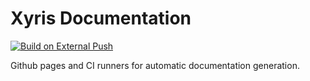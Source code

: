 # Xyris Documentation

[![Build on External Push](https://github.com/XyrisOS/docs/actions/workflows/docs.yml/badge.svg)](https://github.com/XyrisOS/docs/actions/workflows/docs.yml)

Github pages and CI runners for automatic documentation generation.
